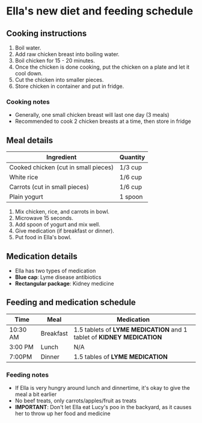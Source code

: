 # Ella's new diet and feeding schedule

## Cooking instructions
1. Boil water.
2. Add raw chicken breast into boiling water.
3. Boil chicken for 15 - 20 minutes.
4. Once the chicken is done cooking, put the chicken on a plate and let it cool down.
5. Cut the chicken into smaller pieces.
6. Store chicken in container and put in fridge.

### Cooking notes
- Generally, one small chicken breast will last one day (3 meals)
- Recommended to cook 2 chicken breasts at a time, then store in fridge

## Meal details
| Ingredient | Quantity |
| ---------- | -------- |
| Cooked chicken (cut in small pieces) | 1/3 cup |
| White rice | 1/6 cup |
| Carrots (cut in small pieces) | 1/6 cup |
| Plain yogurt | 1 spoon |
1. Mix chicken, rice, and carrots in bowl.
2. Microwave 15 seconds.
3. Add spoon of yogurt and mix well.
4. Give medication (if breakfast or dinner).
5. Put food in Ella's bowl.


## Medication details
- Ella has two types of medication
- **Blue cap**: Lyme disease antibiotics
- **Rectangular package**: Kidney medicine

## Feeding and medication schedule
| Time | Meal | Medication |
| ---- | ---- | ---------- |
| 10:30 AM | Breakfast | 1.5 tablets of **LYME MEDICATION** and 1 tablet of **KIDNEY MEDICATION** |
| 3:00 PM | Lunch | N/A |
|7:00PM | Dinner | 1.5 tables of **LYME MEDICATION** |

### Feeding notes
- If Ella is very hungry around lunch and dinnertime, it's okay to give the meal a bit earlier
- No beef treats, only carrots/apples/fruit as treats
- **IMPORTANT**: Don't let Ella eat Lucy's poo in the backyard, as it causes her to throw up her food and medicine


